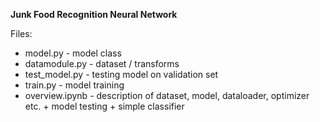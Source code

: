 **Junk Food Recognition Neural Network**

Files:  

- model.py - model class  
- datamodule.py - dataset / transforms  
- test_model.py - testing model on validation set  
- train.py - model training  
- overview.ipynb - description of dataset, model, dataloader, optimizer etc. + model testing + simple classifier
